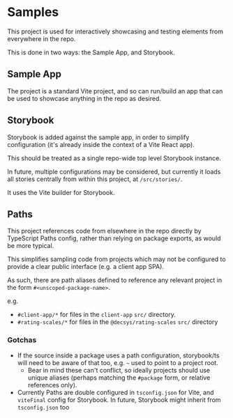 # Samples

This project is used for interactively showcasing and testing elements from everywhere in the repo.

This is done in two ways: the Sample App, and Storybook.

## Sample App

The project is a standard Vite project, and so can run/build an app that can be used to showcase anything in the repo as desired.

## Storybook

Storybook is added against the sample app, in order to simplify configuration (it's already inside the context of a Vite React app).

This should be treated as a single repo-wide top level Storybook instance.

In future, multiple configurations may be considered, but currently it loads all stories centrally from within this project, at `/src/stories/`.

It uses the Vite builder for Storybook.

## Paths

This project references code from elsewhere in the repo directly by TypeScript Paths config, rather than relying on package exports, as would be more typical.

This simplifies sampling code from projects which may not be configured to provide a clear public interface (e.g. a client app SPA).

As such, there are path aliases defined to reference any relevant project in the form `#<unscoped-package-name>`.

e.g.

- `#client-app/*` for files in the `client-app` `src/` directory.
- `#rating-scales/*` for files in the `@decsys/rating-scales` `src/` directory

### Gotchas

- If the source inside a package uses a path configuration, storybook/ts will need to be aware of that too, e.g. `~` used to point to a project root.
  - Bear in mind these can't conflict, so ideally projects should use unique aliases (perhaps matching the `#package` form, or relative references only).
- Currently Paths are double configured in `tsconfig.json` for Vite, and `viteFinal` config for Storybook. In future, Storybook might inherit from `tsconfig.json` too

